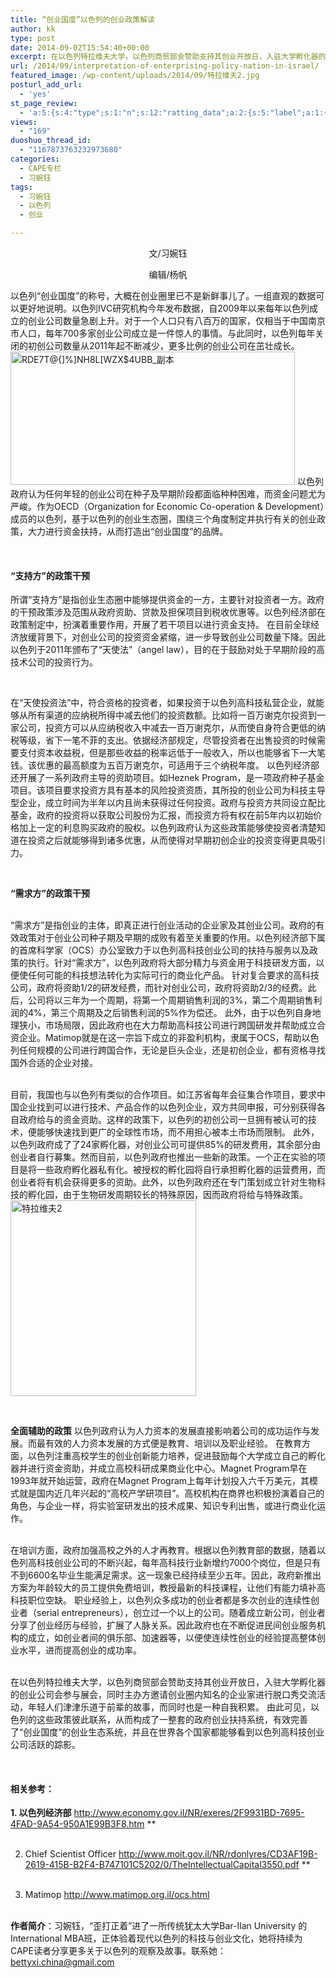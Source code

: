 ```yaml
---
title: “创业国度”以色列的创业政策解读
author: kk
type: post
date: 2014-09-02T15:54:40+00:00
excerpt: 在以色列特拉维夫大学，以色列商贸部会赞助支持其创业开放日，入驻大学孵化器的创业公司会参与展会，同时主办方邀请创业圈内知名的企业家进行脱口秀交流活动，年轻人们津津乐道于前辈的故事，而同时也是一种自我积累。
url: /2014/09/interpretation-of-enterprising-policy-nation-in-israel/
featured_image: /wp-content/uploads/2014/09/特拉维夫2.jpg
posturl_add_url:
  - 'yes'
st_page_review:
  - 'a:5:{s:4:"type";s:1:"n";s:12:"ratting_data";a:2:{s:5:"label";a:1:{i:0;s:0:"";}s:5:"score";a:1:{i:0;s:1:"0";}}s:7:"postion";s:2:"tl";s:5:"title";s:0:"";s:11:"score_label";s:0:"";}'
views:
  - "169"
duoshuo_thread_id:
  - "1167873763232973680"
categories:
  - CAPE专栏
  - 习婉钰
tags:
  - 习婉钰
  - 以色列
  - 创业

---
```

<p style="text-align: center;">
  文/习婉钰
</p>

<p style="text-align: center;">
  编辑/杨帆
</p>

以色列“创业国度”的称号，大概在创业圈里已不是新鲜事儿了。一组直观的数据可以更好地说明。以色列IVC研究机构今年发布数据，自2009年以来每年以色列成立的创业公司数量急剧上升。对于一个人口只有八百万的国家，仅相当于中国南京市人口，每年700多家创业公司成立是一件惊人的事情。与此同时，以色列每年关闭的初创公司数量从2011年起不断减少，更多比例的创业公司在茁壮成长。<img class="aligncenter" src="http://pic.yupoo.com/chenluaihr_v/E1NbRkiy/VqZJz.jpg" alt="RDE7T@{]%]NH8L[WZX$4UBB_副本" width="455" height="213" /> 以色列政府认为任何年轻的创业公司在种子及早期阶段都面临种种困难，而资金问题尤为严峻。作为OECD（Organization for Economic Co-operation & Development）成员的以色列，基于以色列的创业生态圈，围绕三个角度制定并执行有关的创业政策，大力进行资金扶持，从而打造出“创业国度”的品牌。

&nbsp;

#### **“支持方”的政策干预**

所谓“支持方”是指创业生态圈中能够提供资金的一方，主要针对投资者一方。政府的干预政策涉及范围从政府资助、贷款及担保项目到税收优惠等。以色列经济部在政策制定中，扮演着重要作用，开展了若干项目以进行资金支持。 在目前全球经济放缓背景下，对创业公司的投资资金紧缩，进一步导致创业公司数量下降。因此以色列于2011年颁布了“天使法”（angel law），目的在于鼓励对处于早期阶段的高技术公司的投资行为。

&nbsp;

在“天使投资法”中，符合资格的投资者，如果投资于以色列高科技私营企业，就能够从所有渠道的应纳税所得中减去他们的投资数额。比如将一百万谢克尔投资到一家公司，投资方可以从应纳税收入中减去一百万谢克尔，从而使自身符合更低的纳税等级，省下一笔不菲的支出。依据经济部规定，尽管投资者在出售投资的时候需要支付资本收益税，但是那些收益的税率远低于一般收入，所以也能够省下一大笔钱。该优惠的最高额度为五百万谢克尔，可适用于三个纳税年度。 以色列经济部还开展了一系列政府主导的资助项目。如Heznek Program，是一项政府种子基金项目。该项目要求投资方具有基本的风险投资资质，其所投的创业公司为科技主导型企业，成立时间为半年以内且尚未获得过任何投资。政府与投资方共同设立配比基金，政府的投资将以获取公司股份为汇报，而投资方将有权在前5年内以初始价格加上一定的利息购买政府的股权。以色列政府认为这些政策能够使投资者清楚知道在投资之后就能够得到诸多优惠，从而使得对早期初创企业的投资变得更具吸引力。

&nbsp;

**“需求方”的政策干预**  
&nbsp;

“需求方”是指创业的主体，即真正进行创业活动的企业家及其创业公司。政府的有效政策对于创业公司种子期及早期的成败有着至关重要的作用。以色列经济部下属的首席科学家（OCS）办公室致力于以色列高科技创业公司的扶持与服务以及政策的执行。针对“需求方”，以色列政府将大部分精力与资金用于科技研发方面，以便使任何可能的科技想法转化为实际可行的商业化产品。 针对复合要求的高科技公司，政府将资助1/2的研发经费，而针对创业公司，政府将资助2/3的经费。此后，公司将以三年为一个周期，将第一个周期销售利润的3%，第二个周期销售利润的4%，第三个周期及之后销售利润的5%作为偿还。 此外，由于以色列自身地理狭小，市场局限，因此政府也在大力帮助高科技公司进行跨国研发并帮助成立合资企业。Matimop就是在这一宗旨下成立的非盈利机构，隶属于OCS，帮助以色列任何规模的公司进行跨国合作，无论是巨头企业，还是初创企业，都有资格寻找国外合适的企业对接。  
&nbsp;

目前，我国也与以色列有类似的合作项目。如江苏省每年会征集合作项目，要求中国企业找到可以进行技术、产品合作的以色列企业，双方共同申报，可分别获得各自政府给与的资金资助。这样的政策下，以色列的初创公司一旦拥有被认可的技术，便能够快速找到更广的全球性市场，而不用担心被本土市场而限制。 此外，以色列政府成了了24家孵化器，对创业公司可提供85%的研发费用，其余部分由创业者自行募集。然而目前，以色列政府也推出一些新的政策。一个正在实验的项目是将一些政府孵化器私有化。被授权的孵化园将自行承担孵化器的运营费用，而创业者将有机会获得更多的资助。此外，以色列政府还在专门策划成立针对生物科技的孵化园，由于生物研发周期较长的特殊原因，因而政府将给与特殊政策。<img class="aligncenter" src="http://pic.yupoo.com/chenluaihr_v/E1MR9DbW/U9yzg.jpg" alt="特拉维夫2" width="297" height="313" /> 

&nbsp;

**全面辅助的政策** 以色列政府认为人力资本的发展直接影响着公司的成功运作与发展。而最有效的人力资本发展的方式便是教育、培训以及职业经验。 在教育方面，以色列注重高校学生的创业创新能力培养，促进鼓励每个大学成立自己的孵化器并进行资金资助，并成立高校科研成果商业化中心。Magnet Program早在1993年就开始运营，政府在Magnet Program上每年计划投入六千万美元，其模式就是国内近几年兴起的“高校产学研项目”。高校机构在商界也积极扮演着自己的角色，与企业一样，将实验室研发出的技术成果、知识专利出售，或进行商业化运作。  
&nbsp;

在培训方面，政府加强高校之外的人才再教育。根据以色列教育部的数据，随着以色列高科技创业公司的不断兴起，每年高科技行业新增约7000个岗位，但是只有不到6600名毕业生能满足需求。这一现象已经持续至少五年。因此，政府新推出方案为年龄较大的员工提供免费培训，教授最新的科技课程，让他们有能力填补高科技职位空缺。 职业经验上，以色列众多成功的创业者都是多次创业的连续性创业者（serial entrepreneurs），创立过一个以上的公司。随着成立新公司，创业者分享了创业经历与经验，扩展了人脉关系。因此政府也在不断促进民间创业服务机构的成立，如创业者间的俱乐部、加速器等，以便使连续性创业的经验提高整体创业水平，进而提高创业的成功率。  
&nbsp;

在以色列特拉维夫大学，以色列商贸部会赞助支持其创业开放日，入驻大学孵化器的创业公司会参与展会，同时主办方邀请创业圈内知名的企业家进行脱口秀交流活动，年轻人们津津乐道于前辈的故事，而同时也是一种自我积累。 由此可见，以色列的这些政策彼此联系，从而构成了一整套的政府创业扶持系统，有效完善了“创业国度”的创业生态系统，并且在世界各个国家都能够看到以色列高科技创业公司活跃的踪影。

&nbsp;

#### 相关参考：

**1. 以色列经济部** <http://www.economy.gov.il/NR/exeres/2F9931BD-7695-4FAD-9A54-950A1E99B3F8.htm> **  
&nbsp;</p> 

2. Chief Scientist Officer</strong> <http://www.moit.gov.il/NR/rdonlyres/CD3AF19B-2619-415B-B2F4-B747101C5202/0/TheIntellectualCapital3550.pdf> **  
&nbsp;</p> 

3. Matimop</strong> <http://www.matimop.org.il/ocs.html>  

&nbsp;  
**作者简介**：习婉钰，“歪打正着”进了一所传统犹太大学Bar-Ilan University 的International MBA班，正体验着现代以色列的科技与创业文化，她将持续为CAPE读者分享更多关于以色列的观察及故事。联系她：bettyxi.china@gmail.com